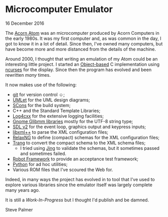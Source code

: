Microcomputer Emulator
======================

16 December 2016

The [Acorn Atom](https://en.wikipedia.org/wiki/Acorn_Atom) was an
microcomputer produced by Acorn Computers in the early 1980s.  It was
my first computer and, as was common in the day, I got to know it in a
lot of detail.  Since then, I've owned many computers, but have become
more and more distanced from the details of the machine.

Around 2000, I thought that writing an emulation of my Atom could be
an interesting little project.  I started an
[Object-based](https://en.wikipedia.org/wiki/Object-based_language) C
implementation using [ncurses](https://en.wikipedia.org/wiki/Ncurses)
for the display.  Since then the program has evolved and been
rewritten *many* times.

It now makes use of the following:
* [git](https://git-scm.com/) for version control ☺;
* [UMLet](http://www.umlet.com/) for the UML design diagrams;
* [SCons](http://scons.org/) for the build system;
* C++ and the Standard Template Libraries;
* [Log4cxx](https://logging.apache.org/log4cxx/latest_stable/) for the
  extensive logging facilities;
* [Gnome Glibmm libraries](https://developer.gnome.org/glibmm/stable/)
  mostly for the UTF-8 string type;
* [SDL v2](https://www.libsdl.org/) for the event loop, graphics
  output and keypress inputs;
* [libxml++](http://libxmlplusplus.sourceforge.net/) to parse the XML
  configuration files;
* [RelaxNG](http://relaxng.org/) to define (compact) schemas for the
  XML configuration files;
* [Trang](http://www.thaiopensource.com/relaxng/trang.html) to convert
  the compact schema to the XML schema files;
  * I tried using
    [Jing](http://www.thaiopensource.com/relaxng/jing.html) to
    validate the schemas, but it sometimes passed and sometimes failed.
* [Robot Framework](http://robotframework.org/) to provide an
  acceptance test framework;
* [Python](https://www.python.org/) for ad hoc utilities;
* Various ROM files that I've scoured the Web for.

Indeed, in many ways the project has evolved in to tool that I've used
to explore various libraries since the emulator itself was largely
complete many years ago.

It is still a _Work-In-Progress_ but I thought I'd publish and be
damned.

Steve Palmer
